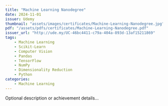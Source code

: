 ```yaml
---
title: "Machine Learning Nanodegree"
date: 2024-11-01
issuer: Udemy
thumbnail: "assets/images/certificates/Machine-Learning-Nanodegree.jpg"
pdf: "/assets/pdfs/certificates/Machine-Learning-Nanodegree.pdf"
issuer_url: "http://ude.my/UC-46bc4411-c79a-404a-893d-13af15211869"
tags:
    - Machine Learning
    - Scikit-Learn
    - Computer Vision
    - Pandas
    - TensorFlow
    - NumPy
    - Dimensionality Reduction
    - Python
categories:
    - Machine Learning
---
```


Optional description or achievement details...
